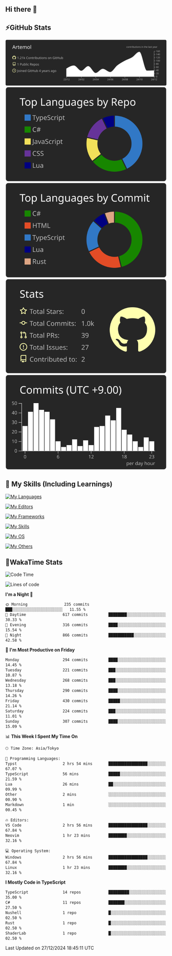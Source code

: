 ## Hi there 👋
<!--
**Artemol/Artemol** is a ✨ _special_ ✨ repository because its `README.md` (this file) appears on your GitHub profile.

Here are some ideas to get you started:

- 🔭 I’m currently working on ...
- 🌱 I’m currently learning ...
- 👯 I’m looking to collaborate on ...
- 🤔 I’m looking for help with ...
- 💬 Ask me about ...
- 📫 How to reach me: ...
- 😄 Pronouns: ...
- ⚡ Fun fact: ...
-->

## ⚡GitHub Stats
[![](https://raw.githubusercontent.com/Artemol/Artemol/main/profile-summary-card-output/apprentice/0-profile-details.svg)](https://github.com/vn7n24fzkq/github-profile-summary-cards)
[![](https://raw.githubusercontent.com/Artemol/Artemol/main/profile-summary-card-output/apprentice/1-repos-per-language.svg)](https://github.com/vn7n24fzkq/github-profile-summary-cards) [![](https://raw.githubusercontent.com/Artemol/Artemol/main/profile-summary-card-output/apprentice/2-most-commit-language.svg)](https://github.com/vn7n24fzkq/github-profile-summary-cards)
[![](https://raw.githubusercontent.com/Artemol/Artemol/main/profile-summary-card-output/apprentice/3-stats.svg)](https://github.com/vn7n24fzkq/github-profile-summary-cards) [![](https://raw.githubusercontent.com/Artemol/Artemol/main/profile-summary-card-output/apprentice/4-productive-time.svg)](https://github.com/vn7n24fzkq/github-profile-summary-cards)

## 🌱 My Skills (Including Learnings)

<!--
### Languages
-->
[![My Languages](https://skillicons.dev/icons?i=ts,py,cs,dotnet,rust,go,c,matlab,css)](https://skillicons.dev)

<!--
### Editors
-->
[![My Editors](https://skillicons.dev/icons?i=vscode,neovim,vim,visualstudio,idea)](https://skillicons.dev)

<!--
### Frameworks
-->
[![My Frameworks](https://skillicons.dev/icons?i=react,nestjs,vite,tailwind,tauri,electron,remix,nextjs,fastapi)](https://skillicons.dev)

<!--
### Tools
-->
[![My Skills](https://skillicons.dev/icons?i=git,nodejs,docker,unity,postman,bun,discord,cloudflare,bash,prometheus,grafana,obsidian)](https://skillicons.dev)

<!--
### OS
-->
[![My OS](https://skillicons.dev/icons?i=windows,ubuntu)](https://skillicons.dev)

<!--
### Others
-->
[![My Others](https://skillicons.dev/icons?i=github,raspberrypi,gcp)](https://skillicons.dev)

## 💬WakaTime Stats
<!--START_SECTION:waka-->
![Code Time](http://img.shields.io/badge/Code%20Time-377%20hrs%209%20mins-blue)

![Lines of code](https://img.shields.io/badge/From%20Hello%20World%20I%27ve%20Written-12.0%20million%20lines%20of%20code-blue)

**I'm a Night 🦉** 

```text
🌞 Morning                235 commits         ███░░░░░░░░░░░░░░░░░░░░░░   11.55 % 
🌆 Daytime                617 commits         ████████░░░░░░░░░░░░░░░░░   30.33 % 
🌃 Evening                316 commits         ████░░░░░░░░░░░░░░░░░░░░░   15.54 % 
🌙 Night                  866 commits         ███████████░░░░░░░░░░░░░░   42.58 % 
```
📅 **I'm Most Productive on Friday** 

```text
Monday                   294 commits         ████░░░░░░░░░░░░░░░░░░░░░   14.45 % 
Tuesday                  221 commits         ███░░░░░░░░░░░░░░░░░░░░░░   10.87 % 
Wednesday                268 commits         ███░░░░░░░░░░░░░░░░░░░░░░   13.18 % 
Thursday                 290 commits         ████░░░░░░░░░░░░░░░░░░░░░   14.26 % 
Friday                   430 commits         █████░░░░░░░░░░░░░░░░░░░░   21.14 % 
Saturday                 224 commits         ███░░░░░░░░░░░░░░░░░░░░░░   11.01 % 
Sunday                   307 commits         ████░░░░░░░░░░░░░░░░░░░░░   15.09 % 
```


📊 **This Week I Spent My Time On** 

```text
🕑︎ Time Zone: Asia/Tokyo

💬 Programming Languages: 
Typst                    2 hrs 54 mins       █████████████████░░░░░░░░   67.07 % 
TypeScript               56 mins             █████░░░░░░░░░░░░░░░░░░░░   21.59 % 
Lua                      26 mins             ██░░░░░░░░░░░░░░░░░░░░░░░   09.99 % 
Other                    2 mins              ░░░░░░░░░░░░░░░░░░░░░░░░░   00.90 % 
Markdown                 1 min               ░░░░░░░░░░░░░░░░░░░░░░░░░   00.45 % 

🔥 Editors: 
VS Code                  2 hrs 56 mins       █████████████████░░░░░░░░   67.84 % 
Neovim                   1 hr 23 mins        ████████░░░░░░░░░░░░░░░░░   32.16 % 

💻 Operating System: 
Windows                  2 hrs 56 mins       █████████████████░░░░░░░░   67.84 % 
Linux                    1 hr 23 mins        ████████░░░░░░░░░░░░░░░░░   32.16 % 
```

**I Mostly Code in TypeScript** 

```text
TypeScript               14 repos            █████████░░░░░░░░░░░░░░░░   35.00 % 
C#                       11 repos            ███████░░░░░░░░░░░░░░░░░░   27.50 % 
Nushell                  1 repo              █░░░░░░░░░░░░░░░░░░░░░░░░   02.50 % 
Rust                     1 repo              █░░░░░░░░░░░░░░░░░░░░░░░░   02.50 % 
ShaderLab                1 repo              █░░░░░░░░░░░░░░░░░░░░░░░░   02.50 % 
```




 Last Updated on 27/12/2024 18:45:11 UTC
<!--END_SECTION:waka-->
